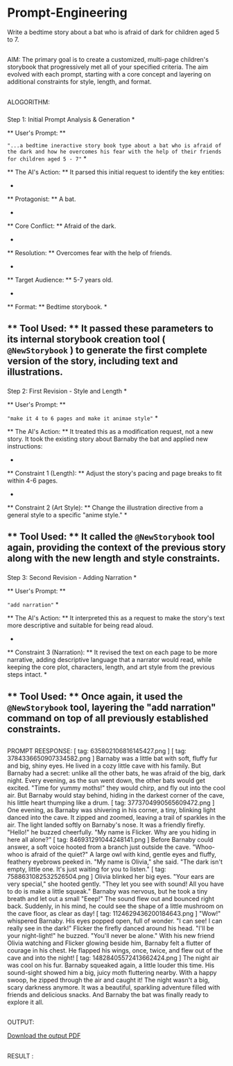# Prompt-Engineering
Write a bedtime story about a bat who is afraid of dark for children aged 5 to 7.
##
 AIM:
The primary goal is to create a customized, multi-page children's storybook that progressively met all of your specified criteria. The aim evolved with each prompt, starting with a core concept and layering on additional constraints for style, length, and format.
##
 ALOGORITHM:
###
 Step 1: Initial Prompt Analysis & Generation
*
   
**
User's Prompt:
**
 
`
"...a bedtime ineractive story book type about a bat who is afraid of the dark and how he overcomes his fear with the help of their friends for children aged 5 - 7"
`
*
   
**
The AI's Action:
**
 It parsed this initial request to identify the key entities:
    
*
   
**
Protagonist:
**
 A bat.
    
*
   
**
Core Conflict:
**
 Afraid of the dark.
    
*
   
**
Resolution:
**
 Overcomes fear with the help of friends.
    
*
   
**
Target Audience:
**
 5-7 years old.
    
*
   
**
Format:
**
 Bedtime storybook.
*
   
**
Tool Used:
**
 It passed these parameters to its internal storybook creation tool (
`
@NewStorybook
`
) to generate the first complete version of the story, including text and illustrations.
---
###
 Step 2: First Revision - Style and Length
*
   
**
User's Prompt:
**
 
`
"make it 4 to 6 pages and make it animae style"
`
*
   
**
The AI's Action:
**
 It treated this as a modification request, not a new story. It took the existing story about Barnaby the bat and applied new instructions:
    
*
   
**
Constraint 1 (Length):
**
 Adjust the story's pacing and page breaks to fit within 4-6 pages.
    
*
   
**
Constraint 2 (Art Style):
**
 Change the illustration directive from a general style to a specific "anime style."
*
   
**
Tool Used:
**
 It called the 
`
@NewStorybook
`
 tool again, providing the context of the previous story along with the new length and style constraints.
---
###
 Step 3: Second Revision - Adding Narration
*
   
**
User's Prompt:
**
 
`
"add narration"
`
*
   
**
The AI's Action:
**
 It interpreted this as a request to make the story's text more descriptive and suitable for being read aloud.
    
*
   
**
Constraint 3 (Narration):
**
 It revised the text on each page to be more narrative, adding descriptive language that a narrator would read, while keeping the core plot, characters, length, and art style from the previous steps intact.
*
   
**
Tool Used:
**
 Once again, it used the 
`
@NewStorybook
`
 tool, layering the "add narration" command on top of all previously established constraints.
---
##
 PROMPT REESPONSE:
[
tag: 635802106816145427.png
]
[
tag: 3784336650907334582.png
]
Barnaby was a little bat with soft, fluffy fur and big, shiny eyes. He lived in a cozy little cave with his family. But Barnaby had a secret: unlike all the other bats, he was afraid of the big, dark night. Every evening, as the sun went down, the other bats would get excited. "Time for yummy moths!" they would chirp, and fly out into the cool air. But Barnaby would stay behind, hiding in the darkest corner of the cave, his little heart thumping like a drum.
[
tag: 3773704990565609472.png
]
One evening, as Barnaby was shivering in his corner, a tiny, blinking light danced into the cave. It zipped and zoomed, leaving a trail of sparkles in the air. The light landed softly on Barnaby's nose. It was a friendly firefly. "Hello!" he buzzed cheerfully. "My name is Flicker. Why are you hiding in here all alone?"
[
tag: 846931291044248141.png
]
Before Barnaby could answer, a soft voice hooted from a branch just outside the cave. "Whoo-whoo is afraid of the quiet?" A large owl with kind, gentle eyes and fluffy, feathery eyebrows peeked in. "My name is Olivia," she said. "The dark isn't empty, little one. It's just waiting for you to listen."
[
tag: 7588631082532526504.png
]
Olivia blinked her big eyes. "Your ears are very special," she hooted gently. "They let you see with sound! All you have to do is make a little squeak." Barnaby was nervous, but he took a tiny breath and let out a small "Eeep!" The sound flew out and bounced right back. Suddenly, in his mind, he could see the shape of a little mushroom on the cave floor, as clear as day!
[
tag: 1124629436200184643.png
]
"Wow!" whispered Barnaby. His eyes popped open, full of wonder. "I can see! I can really see in the dark!" Flicker the firefly danced around his head. "I'll be your night-light!" he buzzed. "You'll never be alone." With his new friend Olivia watching and Flicker glowing beside him, Barnaby felt a flutter of courage in his chest. He flapped his wings, once, twice, and flew out of the cave and into the night!
[
tag: 14828405572413662424.png
]
The night air was cool on his fur. Barnaby squeaked again, a little louder this time. His sound-sight showed him a big, juicy moth fluttering nearby. With a happy swoop, he zipped through the air and caught it! The night wasn't a big, scary darkness anymore. It was a beautiful, sparkling adventure filled with friends and delicious snacks. And Barnaby the bat was finally ready to explore it all.
##
 OUTPUT:

[Download the output PDF](./prompt%201-compressed.pdf)

##
 RESULT :
